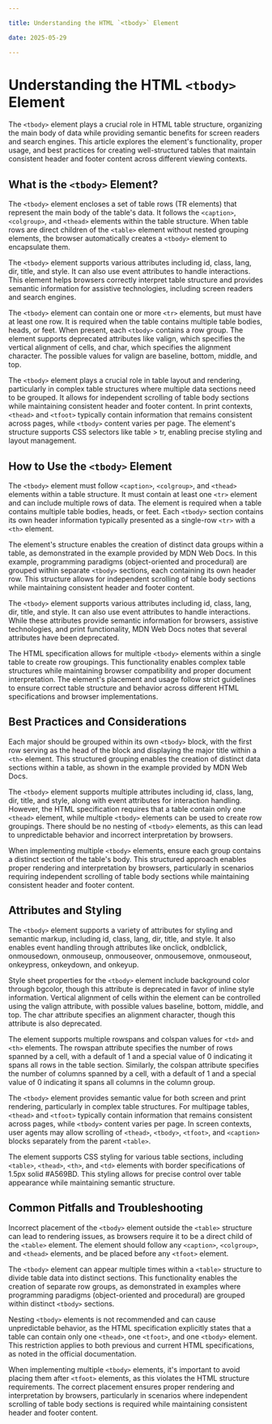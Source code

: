 ```yaml
---

title: Understanding the HTML `<tbody>` Element

date: 2025-05-29

---
```



# Understanding the HTML `<tbody>` Element

The `<tbody>` element plays a crucial role in HTML table structure, organizing the main body of data while providing semantic benefits for screen readers and search engines. This article explores the element's functionality, proper usage, and best practices for creating well-structured tables that maintain consistent header and footer content across different viewing contexts.


## What is the `<tbody>` Element?

The `<tbody>` element encloses a set of table rows (TR elements) that represent the main body of the table's data. It follows the `<caption>`, `<colgroup>`, and `<thead>` elements within the table structure. When table rows are direct children of the `<table>` element without nested grouping elements, the browser automatically creates a `<tbody>` element to encapsulate them.

The `<tbody>` element supports various attributes including id, class, lang, dir, title, and style. It can also use event attributes to handle interactions. This element helps browsers correctly interpret table structure and provides semantic information for assistive technologies, including screen readers and search engines.

The `<tbody>` element can contain one or more `<tr>` elements, but must have at least one row. It is required when the table contains multiple table bodies, heads, or feet. When present, each `<tbody>` contains a row group. The element supports deprecated attributes like valign, which specifies the vertical alignment of cells, and char, which specifies the alignment character. The possible values for valign are baseline, bottom, middle, and top.

The `<tbody>` element plays a crucial role in table layout and rendering, particularly in complex table structures where multiple data sections need to be grouped. It allows for independent scrolling of table body sections while maintaining consistent header and footer content. In print contexts, `<thead>` and `<tfoot>` typically contain information that remains consistent across pages, while `<tbody>` content varies per page. The element's structure supports CSS selectors like table > tr, enabling precise styling and layout management.


## How to Use the `<tbody>` Element

The `<tbody>` element must follow `<caption>`, `<colgroup>`, and `<thead>` elements within a table structure. It must contain at least one `<tr>` element and can include multiple rows of data. The element is required when a table contains multiple table bodies, heads, or feet. Each `<tbody>` section contains its own header information typically presented as a single-row `<tr>` with a `<th>` element.

The element's structure enables the creation of distinct data groups within a table, as demonstrated in the example provided by MDN Web Docs. In this example, programming paradigms (object-oriented and procedural) are grouped within separate `<tbody>` sections, each containing its own header row. This structure allows for independent scrolling of table body sections while maintaining consistent header and footer content.

The `<tbody>` element supports various attributes including id, class, lang, dir, title, and style. It can also use event attributes to handle interactions. While these attributes provide semantic information for browsers, assistive technologies, and print functionality, MDN Web Docs notes that several attributes have been deprecated.

The HTML specification allows for multiple `<tbody>` elements within a single table to create row groupings. This functionality enables complex table structures while maintaining browser compatibility and proper document interpretation. The element's placement and usage follow strict guidelines to ensure correct table structure and behavior across different HTML specifications and browser implementations.


## Best Practices and Considerations

Each major should be grouped within its own `<tbody>` block, with the first row serving as the head of the block and displaying the major title within a `<th>` element. This structured grouping enables the creation of distinct data sections within a table, as shown in the example provided by MDN Web Docs.

The `<tbody>` element supports multiple attributes including id, class, lang, dir, title, and style, along with event attributes for interaction handling. However, the HTML specification requires that a table contain only one `<thead>` element, while multiple `<tbody>` elements can be used to create row groupings. There should be no nesting of `<tbody>` elements, as this can lead to unpredictable behavior and incorrect interpretation by browsers.

When implementing multiple `<tbody>` elements, ensure each group contains a distinct section of the table's body. This structured approach enables proper rendering and interpretation by browsers, particularly in scenarios requiring independent scrolling of table body sections while maintaining consistent header and footer content.


## Attributes and Styling

The `<tbody>` element supports a variety of attributes for styling and semantic markup, including id, class, lang, dir, title, and style. It also enables event handling through attributes like onclick, ondblclick, onmousedown, onmouseup, onmouseover, onmousemove, onmouseout, onkeypress, onkeydown, and onkeyup.

Style sheet properties for the `<tbody>` element include background color through bgcolor, though this attribute is deprecated in favor of inline style information. Vertical alignment of cells within the element can be controlled using the valign attribute, with possible values baseline, bottom, middle, and top. The char attribute specifies an alignment character, though this attribute is also deprecated.

The element supports multiple rowspans and colspan values for `<td>` and `<th>` elements. The rowspan attribute specifies the number of rows spanned by a cell, with a default of 1 and a special value of 0 indicating it spans all rows in the table section. Similarly, the colspan attribute specifies the number of columns spanned by a cell, with a default of 1 and a special value of 0 indicating it spans all columns in the column group.

The `<tbody>` element provides semantic value for both screen and print rendering, particularly in complex table structures. For multipage tables, `<thead>` and `<tfoot>` typically contain information that remains consistent across pages, while `<tbody>` content varies per page. In screen contexts, user agents may allow scrolling of `<thead>`, `<tbody>`, `<tfoot>`, and `<caption>` blocks separately from the parent `<table>`.

The element supports CSS styling for various table sections, including `<table>`, `<thead>`, `<th>`, and `<td>` elements with border specifications of 1.5px solid #A569BD. This styling allows for precise control over table appearance while maintaining semantic structure.


## Common Pitfalls and Troubleshooting

Incorrect placement of the `<tbody>` element outside the `<table>` structure can lead to rendering issues, as browsers require it to be a direct child of the `<table>` element. The element should follow any `<caption>`, `<colgroup>`, and `<thead>` elements, and be placed before any `<tfoot>` element.

The `<tbody>` element can appear multiple times within a `<table>` structure to divide table data into distinct sections. This functionality enables the creation of separate row groups, as demonstrated in examples where programming paradigms (object-oriented and procedural) are grouped within distinct `<tbody>` sections.

Nesting `<tbody>` elements is not recommended and can cause unpredictable behavior, as the HTML specification explicitly states that a table can contain only one `<thead>`, one `<tfoot>`, and one `<tbody>` element. This restriction applies to both previous and current HTML specifications, as noted in the official documentation.

When implementing multiple `<tbody>` elements, it's important to avoid placing them after `<tfoot>` elements, as this violates the HTML structure requirements. The correct placement ensures proper rendering and interpretation by browsers, particularly in scenarios where independent scrolling of table body sections is required while maintaining consistent header and footer content.

